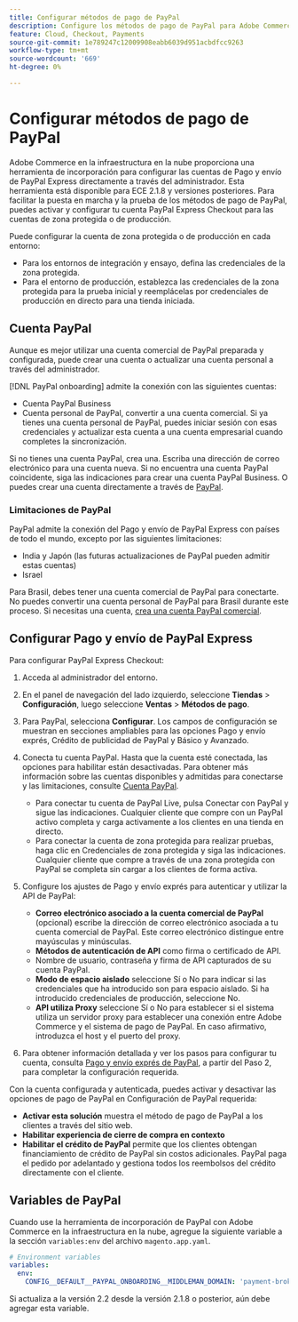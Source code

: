 ```yaml
---
title: Configurar métodos de pago de PayPal
description: Configure los métodos de pago de PayPal para Adobe Commerce en la infraestructura en la nube.
feature: Cloud, Checkout, Payments
source-git-commit: 1e789247c12009908eabb6039d951acbdfcc9263
workflow-type: tm+mt
source-wordcount: '669'
ht-degree: 0%

---
```


# Configurar métodos de pago de PayPal

Adobe Commerce en la infraestructura en la nube proporciona una herramienta de incorporación para configurar las cuentas de Pago y envío de PayPal Express directamente a través del administrador. Esta herramienta está disponible para ECE 2.1.8 y versiones posteriores. Para facilitar la puesta en marcha y la prueba de los métodos de pago de PayPal, puedes activar y configurar tu cuenta PayPal Express Checkout para las cuentas de zona protegida o de producción.

Puede configurar la cuenta de zona protegida o de producción en cada entorno:

* Para los entornos de integración y ensayo, defina las credenciales de la zona protegida.
* Para el entorno de producción, establezca las credenciales de la zona protegida para la prueba inicial y reemplácelas por credenciales de producción en directo para una tienda iniciada.

## Cuenta PayPal

Aunque es mejor utilizar una cuenta comercial de PayPal preparada y configurada, puede crear una cuenta o actualizar una cuenta personal a través del administrador.

[!DNL PayPal onboarding] admite la conexión con las siguientes cuentas:

* Cuenta PayPal Business
* Cuenta personal de PayPal, convertir a una cuenta comercial. Si ya tienes una cuenta personal de PayPal, puedes iniciar sesión con esas credenciales y actualizar esta cuenta a una cuenta empresarial cuando completes la sincronización.

Si no tienes una cuenta PayPal, crea una. Escriba una dirección de correo electrónico para una cuenta nueva. Si no encuentra una cuenta PayPal coincidente, siga las indicaciones para crear una cuenta PayPal Business. O puedes crear una cuenta directamente a través de [PayPal](https://www.paypal.com/us/webapps/mpp/account-selection).

### Limitaciones de PayPal

PayPal admite la conexión del Pago y envío de PayPal Express con países de todo el mundo, excepto por las siguientes limitaciones:

* India y Japón (las futuras actualizaciones de PayPal pueden admitir estas cuentas)
* Israel

Para Brasil, debes tener una cuenta comercial de PayPal para conectarte. No puedes convertir una cuenta personal de PayPal para Brasil durante este proceso. Si necesitas una cuenta, [crea una cuenta PayPal comercial](https://www.paypal.com/us/webapps/mpp/account-selection).

## Configurar Pago y envío de PayPal Express

Para configurar PayPal Express Checkout:

1. Acceda al administrador del entorno.
1. En el panel de navegación del lado izquierdo, seleccione **Tiendas** > **Configuración**, luego seleccione **Ventas** > **Métodos de pago**.
1. Para PayPal, selecciona **Configurar**. Los campos de configuración se muestran en secciones ampliables para las opciones Pago y envío exprés, Crédito de publicidad de PayPal y Básico y Avanzado.
1. Conecta tu cuenta PayPal. Hasta que la cuenta esté conectada, las opciones para habilitar están desactivadas. Para obtener más información sobre las cuentas disponibles y admitidas para conectarse y las limitaciones, consulte [Cuenta PayPal](#paypal-account).

   * Para conectar tu cuenta de PayPal Live, pulsa Conectar con PayPal y sigue las indicaciones. Cualquier cliente que compre con un PayPal activo completa y carga activamente a los clientes en una tienda en directo.
   * Para conectar la cuenta de zona protegida para realizar pruebas, haga clic en Credenciales de zona protegida y siga las indicaciones. Cualquier cliente que compre a través de una zona protegida con PayPal se completa sin cargar a los clientes de forma activa.

1. Configure los ajustes de Pago y envío exprés para autenticar y utilizar la API de PayPal:

   * **Correo electrónico asociado a la cuenta comercial de PayPal** (opcional) escribe la dirección de correo electrónico asociada a tu cuenta comercial de PayPal. Este correo electrónico distingue entre mayúsculas y minúsculas.
   * **Métodos de autenticación de API** como firma o certificado de API.
   * Nombre de usuario, contraseña y firma de API capturados de su cuenta PayPal.
   * **Modo de espacio aislado** seleccione Sí o No para indicar si las credenciales que ha introducido son para espacio aislado. Si ha introducido credenciales de producción, seleccione No.
   * **API utiliza Proxy** seleccione Sí o No para establecer si el sistema utiliza un servidor proxy para establecer una conexión entre Adobe Commerce y el sistema de pago de PayPal. En caso afirmativo, introduzca el host y el puerto del proxy.

1. Para obtener información detallada y ver los pasos para configurar tu cuenta, consulta [Pago y envío exprés de PayPal](https://experienceleague.adobe.com/es/docs/commerce-admin/stores-sales/payments/paypal/paypal-express-checkout), a partir del Paso 2, para completar la configuración requerida.

Con la cuenta configurada y autenticada, puedes activar y desactivar las opciones de pago de PayPal en Configuración de PayPal requerida:

* **Activar esta solución** muestra el método de pago de PayPal a los clientes a través del sitio web.
* **Habilitar experiencia de cierre de compra en contexto**
* **Habilitar el crédito de PayPal** permite que los clientes obtengan financiamiento de crédito de PayPal sin costos adicionales. PayPal paga el pedido por adelantado y gestiona todos los reembolsos del crédito directamente con el cliente.

## Variables de PayPal

Cuando use la herramienta de incorporación de PayPal con Adobe Commerce en la infraestructura en la nube, agregue la siguiente variable a la sección `variables:env` del archivo `magento.app.yaml`.

```yaml
# Environment variables
variables:
  env:
    CONFIG__DEFAULT__PAYPAL_ONBOARDING__MIDDLEMAN_DOMAIN: 'payment-broker.magento.com'
```

Si actualiza a la versión 2.2 desde la versión 2.1.8 o posterior, aún debe agregar esta variable.
